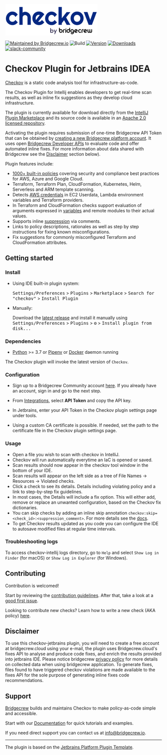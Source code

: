 [![checkov](https://raw.githubusercontent.com/bridgecrewio/checkov/master/docs/web/images/checkov_by_bridgecrew.png)](https://checkov.io)

[![Maintained by Bridgecrew.io](https://img.shields.io/badge/maintained%20by-bridgecrew.io-blueviolet)](https://bridgecrew.io/?utm_source=github&utm_medium=organic_oss&utm_campaign=checkov-vscode)
![Build](https://github.com/bridgecrewio/checkov-jetbrains-idea/workflows/Build/badge.svg)
[![Version](https://img.shields.io/jetbrains/plugin/v/17721-checkov.svg)](https://plugins.jetbrains.com/plugin/17721-checkov)
[![Downloads](https://img.shields.io/jetbrains/plugin/d/17721-checkov.svg)](https://plugins.jetbrains.com/plugin/17721-checkov)
[![slack-community](https://img.shields.io/badge/Slack-contact%20us-lightgrey.svg?logo=slack)](https://slack.bridgecrew.io/?utm_source=github&utm_medium=organic_oss&utm_campaign=checkov-intellij)

# Checkov Plugin for Jetbrains IDEA

[Checkov](https://github.com/bridgecrewio/checkov) is a static code analysis tool for infrastructure-as-code.

The Checkov Plugin for Intellij enables developers to get real-time scan results, as well as inline fix suggestions as they develop cloud infrastructure.


<!-- TODO PLUGIN GIF DEMO -->
<!-- Plugin description -->

The plugin is currently available for download directly from the [IntelliJ Plugin Marketplace](https://plugins.jetbrains.com/plugin/17721-checkov) and its source code is available in an [Apache 2.0 licensed repository](https://github.com/bridgecrewio/checkov-jetbrains-ide).

Activating the plugin requires submission of one-time Bridgecrew API Token that can be obtained by [creating a new Bridgecrew platform account](https://docs.bridgecrew.io/docs/get-api-token). It uses open [Bridgecrew Developer APIs](https://docs.bridgecrew.io/reference) to evaluate code and offer automated inline fixes. For more information about data shared with Bridgecrew see the [Disclaimer](#disclaimer) section below).

Plugin features include:

* [1000+ built-in policies](https://github.com/bridgecrewio/checkov/blob/master/docs/5.Policy%20Index/all.md) covering security and compliance best practices for AWS, Azure and Google Cloud.
* Terraform, Terraform Plan, CloudFormation, Kubernetes, Helm, Serverless and ARM template scanning.
* Detects [AWS credentials](https://github.com/bridgecrewio/checkov/blob/master/docs/2.Basics/Scanning%20Credentials%20and%20Secrets.md) in EC2 Userdata, Lambda environment variables and Terraform providers.
* In Terraform and CloudFormation checks support evaluation of arguments expressed in [variables](https://github.com/bridgecrewio/checkov/blob/master/docs/2.Basics/Handling%20Variables.md) and remote modules to their actual values.
* Supports inline [suppression](https://github.com/bridgecrewio/checkov/blob/master/docs/2.Basics/Suppressing%20and%20Skipping%20Policies.md) via comments.
* Links to policy descriptions, rationales as well as step by step instructions for fixing known misconfigurations.
* Fix suggestions for commonly misconfigured Terraform and CloudFormation attributes.


## Getting started

### Install

- Using IDE built-in plugin system:
  
  <kbd>Settings/Preferences</kbd> > <kbd>Plugins</kbd> > <kbd>Marketplace</kbd> > <kbd>Search for "checkov"</kbd> >
  <kbd>Install Plugin</kbd>
  
- Manually:

  Download the [latest release](https://github.com/bridgecrewio/checkov-jetbrains-idea/releases/latest) and install it manually using
  <kbd>Settings/Preferences</kbd> > <kbd>Plugins</kbd> > <kbd>⚙️</kbd> > <kbd>Install plugin from disk...</kbd>


### Dependencies

* [Python](https://www.python.org/downloads/) >= 3.7 or [Pipenv](https://docs.pipenv.org/) or [Docker](https://www.docker.com/products/docker-desktop) daemon running

The Checkov plugin will invoke the latest version of ```Checkov```.

### Configuration

* Sign up to a Bridgecrew Community account [here](https://bridgecrew.cloud/). If you already have an account, sign in and go to the next step.

* From [Integrations](https://www.bridgecrew.cloud/integrations/api-token), select **API Token** and copy the API key.
* In Jetbrains, enter your API Token in the Checkov plugin settings page under tools.  
* Using a custom CA certificate is possible. If needed, set the path to the certificate file in the Checkov plugin settings page.

### Usage

* Open a file you wish to scan with checkov in IntelliJ.
* Checkov will run automatically everytime an IaC is opened or saved.
* Scan results should now appear in the checkov tool window in the bottom of your IDE.
* Scan results will appear on the left side as a tree of File Names -> Resources -> Violated checks.
* Click a check to see its details. Details including  violating policy and a link to step-by-step fix guidelines.
* In most cases, the Details will include a fix option. This will either add, remove or replace an unwanted configuration, based on the Checkov fix dictionaries.
* You can skip checks by adding an inline skip annotation ```checkov:skip=<check_id>:<suppression_comment>```. For more details see the [docs](https://github.com/bridgecrewio/checkov/blob/master/docs/2.Concepts/Suppressions.md).
* To get Checkov results updated as you code you can configure the IDE to autosave modified files at regular time intervals.

### Troubleshooting logs

To access checkov-intellij logs directory, go to `Help` and select `Show Log in Finder` (for macOS) or `Show Log in Explorer` (for Windows).

## Contributing

Contribution is welcomed!

Start by reviewing the [contribution guidelines](https://github.com/bridgecrewio/checkov/blob/master/CONTRIBUTING.md). After that, take a look at a [good first issue](https://github.com/bridgecrewio/checkov/issues?q=is%3Aissue+is%3Aopen+label%3A"good+first+issue").

Looking to contribute new checks? Learn how to write a new check (AKA policy) [here](https://github.com/bridgecrewio/checkov/blob/master/docs/5.Contribution/New-Check.md).

## Disclaimer

To use this checkov-jetbrains plugin, you will need to create a free account at bridgecrew.cloud using your e-mail, the plugin uses Bridgecrew.cloud's fixes API to analyse and produce code fixes, and enrich the results provided into jetbrains IDE. Please notice bridgecrew [privacy policy](https://bridgecrew.io/privacy-policy/?utm_source=github&utm_medium=organic_oss&utm_campaign=checkov-vscode) for more details on collected data when using bridgecrew application.
To generate fixes, files found to have triggered checkov violations are made available to the fixes API for the sole purpose of generating inline fixes code recommendations.

## Support

[Bridgecrew](https://bridgecrew.io/?utm_source=github&utm_medium=organic_oss&utm_campaign=checkov-vscode) builds and maintains Checkov to make policy-as-code simple and accessible.

Start with our [Documentation](https://bridgecrewio.github.io/checkov/) for quick tutorials and examples.

If you need direct support you can contact us at [info@bridgecrew.io](mailto:info@bridgecrew.io).

---
The plugin is based on the [Jetbrains Platform Plugin Template][template].

[template]: https://github.com/JetBrains/intellij-platform-plugin-template

<!-- Plugin description end -->

